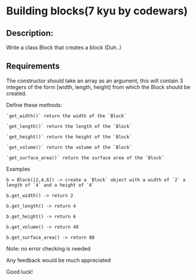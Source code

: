  
# Building blocks(7 kyu by codewars)

## Description:


Write a class Block that creates a block (Duh..)

## Requirements

The constructor should take an array as an argument, this will contain 3 integers of the form [width, length, height] from which the Block should be created.

Define these methods:
```
`get_width()` return the width of the `Block`

`get_length()` return the length of the `Block`

`get_height()` return the height of the `Block`

`get_volume()` return the volume of the `Block`

`get_surface_area()` return the surface area of the `Block`
```
Examples
```
b = Block([2,4,6]) -> create a `Block` object with a width of `2` a length of `4` and a height of `6`
    
b.get_width() -> return 2
    
b.get_length() -> return 4
    
b.get_height() -> return 6
    
b.get_volume() -> return 48
    
b.get_surface_area() -> return 88
```
Note: no error checking is needed

Any feedback would be much appreciated

Good luck!
